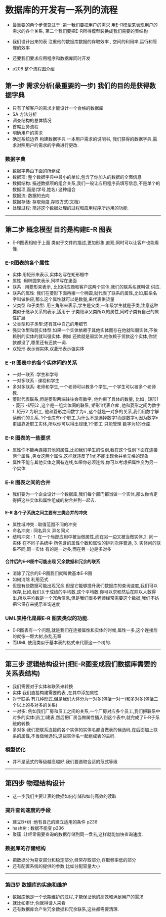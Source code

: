 # 数据库的开发有一系列的流程
+ 最重要的两个步骤莫过于 :第一我们要把用户的需求 用E-R模型来表现用户的需求的各个关系, 第二个我们要把E-R所得模型装换成我们需要的表结构
+ 我们设计出来的表 注重他的数据库数据的存取效率 , 空间的利用率,运行和管理的效率
+ 还要我们要求应用程序和数据库同时开发

+ p208 整个流程图介绍

## 第一步 需求分析(最重要的一步) 我们的目的是获得数据字典
+ 只有了解客户的需求才能设计一个合格的数据库
+ SA 方法分析
+ 调查结构的总体情况
+ 首席业务流程
+ 明确用户的需求
+ 确定系统边界 构建数据字典 一本用户需求的说明书, 我们获得的数据字典,需求对照用户的需求的字典进行更改.


### 数据字典 
+ 数据字典由下面的所组成
+ 数据项: 整个数据字典中最小的单位,包含了你加入的数据的全面信息
+ 数据结构: 描述数据项的组合关系,我们一般让应用程序员填写信息,不是单个的数据项,而是(学号,姓名) 这种组合
+ 数据流: 数据的去向
+ 数据存储: 存取频度,存取方式(文档)
+ 处理过程: 简述这个数据处理的过程和应用程序所运用的功能.

---
## 第二步 概念模型 目的是构建E-R 图表
+ E-R图表相较于上面 类似于文件的描述,更加形象,直观,同时可以让客户也能看懂.

### E-R图表的各个属性
+ 实体:用矩形来表示,实体名写在矩形框中
+ 属性 :用椭圆来表示,同样写在里面
+ 联系 : 用菱形来表示, 比如供应商和客户这两个实体,我们的联系名就叫做 供应.
+ 联系的属性: 我们在菱形下面再接一个椭圆,就代表了联系的属性,比如,联系名字叫做供应,那么这个属性就可以是数量,来代表供货量
+ 父类型 和子类型: 用三角形来表示,学生是父类,一年级学生就是子类,注意这种类似于继承关系的表示,适用于 子类继承父类所以的属性,同时子类有自己的属性扩展
+ 父类型和子类型:还有其中自己的用细节
+ 强实体型和弱实体型:如果一个实体依赖于其他实体而存在他就叫弱实体,不依赖别的实体的就叫强实体. 例如 还款就是弱实体,他依赖于贷款这个实体,你贷款都没了,哪里还有还款一词.
+ 双矩形 表示弱实体,双菱形表示强实体

### E -R 图表中的各个实体间的关系
+ 一对一联系 :学生和学号
+ 一对多联系 : 课程和学生
+ 多对多联系: 老师和学生,一个老师可以教多个学生,一个学生可以被多个老师教.
+ 菱形代表联系,但是菱形两端往往会有数字, 他约束了具体的数量, 比如 , 矩形1 - 菱形 -矩形2  ,这个是一组实体间的联系, 矩形1代表仓库 ,他和菱形之间为数字1 ,矩形2 为职工, 他和菱形之间数字为n ,这个就是一对多的关系,我们用数字解读他们的关系, 1个仓库有n个职工,为什么不是选择数字1而是数字n,因为数字n更加靠近职工实体,所以你可以得出规律,1个职工 只能管理 数字为1的仓库.

### E-R 图表的一些要求
+ 属性你不能再连接其他的属性,比如我们学生的性别,我在这个性别下面在连接两个属性 ,男女这两个属性,这样就违反了1nf,不能出现合并单元格的现象
+ 属性不能与其他实体之间有连线,如果你必须连线,你可以考虑把属性变为另一个实体

### E-R 图表之间的合并

+ 我们要为一个企业设计一个数据库,我们每个部门都当做一个实体,那么你肯定得把这些实体和属性组成的树合并到一起去.
  
#### E-R 各个子系统之间主要有三类合并的冲突
+ 属性域冲突 : 取值范围不同的冲突
+ 命名冲突 : 同名异义  异名同义 
+ 结构冲突 : 1. 在一个局部应用中被当做属性,而在另一边又被当做实体,2. 同一实体 在不同子系统中 所包含的属性个数和属性的排列次序普通, 3. 实体间的联系不同,同一实体 有的是一对多,而在另一边是多对多
  
#### 合并后的E-R图中可能出现 冗余数据和冗余的联系
+ 消除了冗余的E-R图我们就叫做基本E-R图
+ 如何消除 利用范式
+ 但是有些数据可能出现冗余,但是它能够提升我们数据库的查询速度,我们可以保存,比如,我们关于成绩的平均数,这个平均数,你可以求和然后在除以人数得出,所以平均数是一个冗余信息,但是我们很多老师经常需要这个数据,我们不妨把它保存来提示查询速度 
### UML表格化是跟E-R 图表类似的功能.
+ E-R图表有一个问题,就是我们在连接属性和实体的时候,属性一多,这个连接后的就像一颗大树,杂乱无章
+ 而UML 使用类似于基本表的格式来代替这一个树的.

---

## 第三步 逻辑结构设计(把E-R图变成我们数据库需要的关系表结构)
+ 我们需要对于实体和联系来转换
+ 实体 我们直接构建需要的表 ,在其中添加属性
+ 对于联系 有几种形式,但是我们大体分为一对多(包括一对一)和多对多(包括三个以上的多对多的关系)
+ 一对多: 例如我们厂房和员工之间的关系,一个厂房对应多个员工,我们把联系中对多的实体(员工)建表,然后把厂房当做属性插入到这个表中,就完成了E-R子系统的转换
+ 多对多:我们把联系连接的各个实体的实体名都当做表的候选码,在后面加上联系的属性,不当做候选码,这些实体名一起组成表的主码.
  
### 模型优化
+ 并不是范式的等级越高越好,我们要选取合适的范式等级

---

## 第四步 物理结构设计
+ 这一步我们主要让表的数据如何存储和如何高效的读取
  
### 提升查询速度的手段
+ 建立B+树 :他有自己的建立适用的条件 p236
+ hash树 : 数据不能变    p236
+ 聚簇 :让经常需要查询的数据存储到同一盘去,这样就能加快查询速度.

### 数据库的存储结构
+ 把数据分为易变部分和稳定部分,经常存取部分,存取频率低的部分
+ 还有配置系统的提供的参数,比如分配容量大小
  
---
### 第四步 数据库的实施和维护
+ 数据库他是一个长期维护的过程,才能保证他的高效和满足用户的需求
+ 就比如审计,你就得请人来看
+ 还有数据库会产生冗余数据和冗余联系,这些都需要清理.